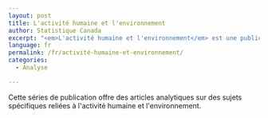```yaml
---
layout: post
title: L'activité humaine et l'environnement
author: Statistique Canada
excerpt: "<em>L'activité humaine et l'environnement</em> est une publication annuelle qui porte sur une question environnementale de l'heure. L'information et les statistiques les plus récentes sont recueillies auprès de nombreuses sources pour produire un article analytique détaillé."
language: fr
permalink: /fr/activité-humaine-et-environnement/
categories:
  - Analyse

---
```

Cette séries de publication offre des articles analytiques sur des sujets spécifiques reliées à l'activité humaine et l'environnement.
